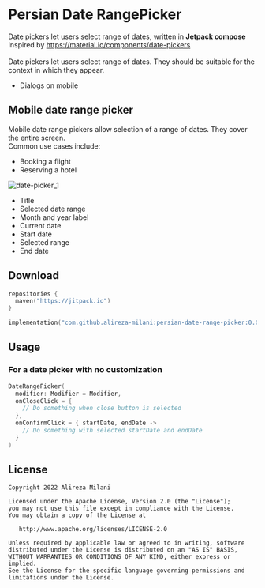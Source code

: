 # Persian Date RangePicker

Date pickers let users select range of dates, written in **Jetpack compose**
<br>
Inspired by https://material.io/components/date-pickers
<br>
<br>
Date pickers let users select range of dates. They should be suitable for the context in which they appear.
- Dialogs on mobile

## Mobile date range picker
Mobile date range pickers allow selection of a range of dates. They cover the entire screen.
<br>
Common use cases include:
- Booking a flight
- Reserving a hotel

![date-picker_1](https://user-images.githubusercontent.com/13084877/194699781-b9dc67e8-5dea-4b77-b688-174f42e628f0.png)

- Title
- Selected date range
- Month and year label
- Current date
- Start date
- Selected range
- End date

## Download
```kotlin
repositories {
  maven("https://jitpack.io")
}
```
```kotlin
implementation("com.github.alireza-milani:persian-date-range-picker:0.0.1")
```

## Usage
### For a date picker with no customization
```kotlin
DateRangePicker(
  modifier: Modifier = Modifier,
  onCloseClick = { 
    // Do something when close button is selected
  },
  onConfirmClick = { startDate, endDate ->
    // Do something with selected startDate and endDate
  }
)
```
## License

    Copyright 2022 Alireza Milani

    Licensed under the Apache License, Version 2.0 (the "License");
    you may not use this file except in compliance with the License.
    You may obtain a copy of the License at

       http://www.apache.org/licenses/LICENSE-2.0

    Unless required by applicable law or agreed to in writing, software
    distributed under the License is distributed on an "AS IS" BASIS,
    WITHOUT WARRANTIES OR CONDITIONS OF ANY KIND, either express or implied.
    See the License for the specific language governing permissions and
    limitations under the License.

